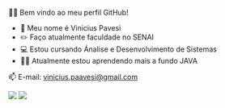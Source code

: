 🧑‍💻 Bem vindo ao meu perfil GitHub!

- 👤 Meu nome é Vinicius Pavesi
- ✏️ Faço atualmente faculdade no SENAI
- 💻 Estou cursando Ánalise e Desenvolvimento de Sistemas
- 👨‍💻 Atualmente estou aprendendo mais a fundo JAVA    

📫 E-mail: vinicius.paavesi@gmail.com     
<div>
<a href="https://www.linkedin.com/in/seu-usuário-linkedln-aqui" target="_blank"><img src="https://img.shields.io/badge/-LinkedIn-%230077B5?style=for-the-badge&logo=linkedin&logoColor=white" target="_blank"></a>
 <a href="https://instagram.com/pavesi_viniciuss" target="_blank"><img src="https://img.shields.io/badge/-Instagram-%23E4405F?style=for-the-badge&logo=instagram&logoColor=white" target="_blank"></a>
<div>
